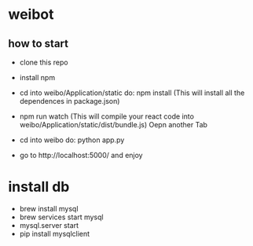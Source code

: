 # weibot

## how to start
- clone this repo

- install npm
- cd into weibo/Application/static   do: npm install  (This will install all the dependences in package.json)
- npm run watch  (This will compile your react code into weibo/Application/static/dist/bundle.js)
Oepn another Tab
- cd into weibo   do: python app.py
- go to http://localhost:5000/ and enjoy


# install db
- brew install mysql
- brew services start mysql
- mysql.server start
- pip install mysqlclient
